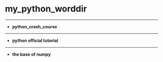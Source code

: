 # my_python_worddir

---

- **python_crash_course**

---

- **python official tutorial**

---

- **the base of numpy**
